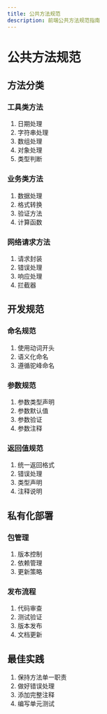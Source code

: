 ```yaml
---
title: 公共方法规范
description: 前端公共方法规范指南
---
```


# 公共方法规范

## 方法分类

### 工具类方法
1. 日期处理
2. 字符串处理
3. 数组处理
4. 对象处理
5. 类型判断

### 业务类方法
1. 数据处理
2. 格式转换
3. 验证方法
4. 计算函数

### 网络请求方法
1. 请求封装
2. 错误处理
3. 响应处理
4. 拦截器

## 开发规范

### 命名规范
1. 使用动词开头
2. 语义化命名
3. 遵循驼峰命名

### 参数规范
1. 参数类型声明
2. 参数默认值
3. 参数验证
4. 参数注释

### 返回值规范
1. 统一返回格式
2. 错误处理
3. 类型声明
4. 注释说明

## 私有化部署

### 包管理
1. 版本控制
2. 依赖管理
3. 更新策略

### 发布流程
1. 代码审查
2. 测试验证
3. 版本发布
4. 文档更新

## 最佳实践
1. 保持方法单一职责
2. 做好错误处理
3. 添加完整注释
4. 编写单元测试 